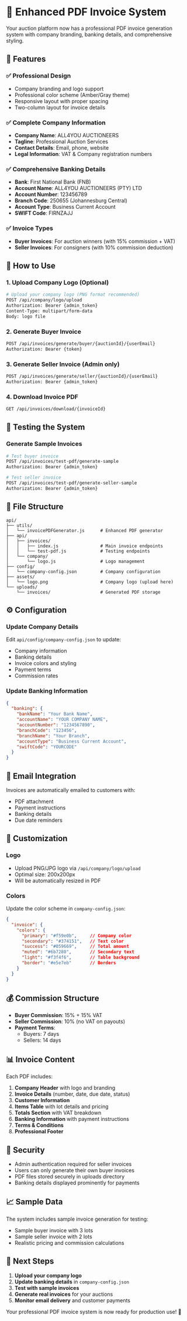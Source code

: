# 📄 Enhanced PDF Invoice System

Your auction platform now has a professional PDF invoice generation system with company branding, banking details, and comprehensive styling.

## 🎯 **Features**

### ✅ **Professional Design**
- Company branding and logo support
- Professional color scheme (Amber/Gray theme)
- Responsive layout with proper spacing
- Two-column layout for invoice details

### ✅ **Complete Company Information**
- **Company Name**: ALL4YOU AUCTIONEERS
- **Tagline**: Professional Auction Services  
- **Contact Details**: Email, phone, website
- **Legal Information**: VAT & Company registration numbers

### ✅ **Comprehensive Banking Details**
- **Bank**: First National Bank (FNB)
- **Account Name**: ALL4YOU AUCTIONEERS (PTY) LTD
- **Account Number**: 123456789
- **Branch Code**: 250655 (Johannesburg Central)
- **Account Type**: Business Current Account
- **SWIFT Code**: FIRNZAJJ

### ✅ **Invoice Types**
- **Buyer Invoices**: For auction winners (with 15% commission + VAT)
- **Seller Invoices**: For consigners (with 10% commission deduction)

## 🚀 **How to Use**

### 1. **Upload Company Logo** (Optional)
```bash
# Upload your company logo (PNG format recommended)
POST /api/company/logo/upload
Authorization: Bearer {admin_token}
Content-Type: multipart/form-data
Body: logo file
```

### 2. **Generate Buyer Invoice**
```bash
POST /api/invoices/generate/buyer/{auctionId}/{userEmail}
Authorization: Bearer {token}
```

### 3. **Generate Seller Invoice** (Admin only)
```bash
POST /api/invoices/generate/seller/{auctionId}/{userEmail}
Authorization: Bearer {admin_token}
```

### 4. **Download Invoice PDF**
```bash
GET /api/invoices/download/{invoiceId}
```

## 🧪 **Testing the System**

### Generate Sample Invoices
```bash
# Test buyer invoice
POST /api/invoices/test-pdf/generate-sample
Authorization: Bearer {admin_token}

# Test seller invoice  
POST /api/invoices/test-pdf/generate-seller-sample
Authorization: Bearer {admin_token}
```

## 📁 **File Structure**

```
api/
├── utils/
│   └── invoicePDFGenerator.js      # Enhanced PDF generator
├── api/
│   ├── invoices/
│   │   ├── index.js                # Main invoice endpoints
│   │   └── test-pdf.js             # Testing endpoints
│   └── company/
│       └── logo.js                 # Logo management
├── config/
│   └── company-config.json         # Company configuration
├── assets/
│   └── logo.png                    # Company logo (upload here)
└── uploads/
    └── invoices/                   # Generated PDF storage
```

## ⚙️ **Configuration**

### Update Company Details
Edit `api/config/company-config.json` to update:
- Company information
- Banking details  
- Invoice colors and styling
- Payment terms
- Commission rates

### Update Banking Information
```json
{
  "banking": {
    "bankName": "Your Bank Name",
    "accountName": "YOUR COMPANY NAME",
    "accountNumber": "1234567890",
    "branchCode": "123456",
    "branchName": "Your Branch",
    "accountType": "Business Current Account",
    "swiftCode": "YOURCODE"
  }
}
```

## 📧 **Email Integration**

Invoices are automatically emailed to customers with:
- PDF attachment
- Payment instructions
- Banking details  
- Due date reminders

## 🎨 **Customization**

### Logo
- Upload PNG/JPG logo via `/api/company/logo/upload`
- Optimal size: 200x200px
- Will be automatically resized in PDF

### Colors
Update the color scheme in `company-config.json`:
```json
{
  "invoice": {
    "colors": {
      "primary": "#f59e0b",     // Company color
      "secondary": "#374151",   // Text color
      "success": "#059669",     // Total amount
      "muted": "#6b7280",       // Secondary text
      "light": "#f3f4f6",       // Table background
      "border": "#e5e7eb"       // Borders
    }
  }
}
```

## 💰 **Commission Structure**

- **Buyer Commission**: 15% + 15% VAT
- **Seller Commission**: 10% (no VAT on payouts)
- **Payment Terms**: 
  - Buyers: 7 days
  - Sellers: 14 days

## 📊 **Invoice Content**

Each PDF includes:
1. **Company Header** with logo and branding
2. **Invoice Details** (number, date, due date, status)
3. **Customer Information** 
4. **Items Table** with lot details and pricing
5. **Totals Section** with VAT breakdown
6. **Banking Information** with payment instructions
7. **Terms & Conditions**
8. **Professional Footer**

## 🔐 **Security**

- Admin authentication required for seller invoices
- Users can only generate their own buyer invoices
- PDF files stored securely in uploads directory
- Banking details displayed prominently for payments

## 📈 **Sample Data**

The system includes sample invoice generation for testing:
- Sample buyer invoice with 3 lots
- Sample seller invoice with 2 lots
- Realistic pricing and commission calculations

## 🎯 **Next Steps**

1. **Upload your company logo**
2. **Update banking details** in `company-config.json`
3. **Test with sample invoices**
4. **Generate real invoices** for your auctions
5. **Monitor email delivery** and customer payments

Your professional PDF invoice system is now ready for production use! 🚀
